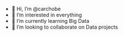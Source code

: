 - 👋 Hi, I’m @carchobe
- 👀 I’m interested in everything
- 🌱 I’m currently learning Big Data
- 💞️ I’m looking to collaborate on Data projects

<!---
carchobe/carchobe is a ✨ special ✨ repository because its `README.md` (this file) appears on your GitHub profile.
You can click the Preview link to take a look at your changes.
--->
